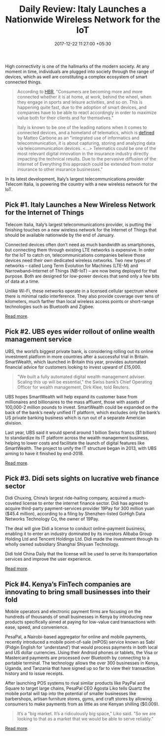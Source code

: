 ﻿---
title: 'Daily Review: Italy Launches a Nationwide Wireless Network for the IoT'
date: 2017-12-22 11:27:00 +05:30
tags:
- internet of things
- IoT
- wealth management
- robo-advisors
- sharing economy
- fintech
- payments
Image: "/uploads/iStock-613880008.jpg"
Person: Elena Mesropyan
category:
- IoT
Companies:
- Didi Chuxing
- UBS
- PesaPal
- Telecom Italia
Markets:
- Italy
- Europe
- Africa
- Kenya
- China
- Asia
---

High connectivity is one of the hallmarks of the modern society. At any moment in time, individuals are plugged into society through the range of devices, which as well are constituting a complex ecosystem of smart connected things. 

> According to [HBR](http://harvardecon.org/?p=3310), "Consumers are becoming more and more connected whether it is at home, at work, behind the wheel, when they engage in sports and leisure activities, and so on. This is happening quite fast, due to the adoption of smart devices, and companies have to be able to react accordingly in order to maximize value both for their clients and for themselves."

> Italy is known to be one of the leading nations when it comes to connected devices, and a homeland of telematics, which is [defined](https://www.linkedin.com/pulse/20141007053518-6024099-health-insurance-telematics-opportunity) by Matteo Carbone as an "integrated use of informatics and telecommunication, it is about capturing, storing and analyzing data via telecommunication devices. <…> Telematics could be one of the most relevant digital innovation in the insurance industry directly impacting the technical results. Due to the pervasive diffusion of the Internet of Everything this approach could be extended from motor insurance to other insurance businesses."

In its latest development, Italy’s largest telecommunications provider Telecom Italia, is powering the country with a new wireless network for the IoT.

## Pick #1. Italy Launches a New Wireless Network for the Internet of Things

Telecom Italia, Italy’s largest telecommunications provider, is putting the finishing touches on a new wireless network for the Internet of Things that should be available nationwide by the end of January.

Connected devices often don’t need as much bandwidth as smartphones, but connecting them through existing LTE networks is expensive. In order for the IoT to catch on, telecommunications companies believe those devices need their own dedicated wireless networks. Two new types of networks – called Long Term Evolution for Machines (LTE-M) and Narrowband–Internet of Things (NB-IoT) – are now being deployed for that purpose. Both are designed for low-power devices that send only a few bits of data at a time.

Unlike Wi-Fi, these networks operate in a licensed cellular spectrum where there is minimal radio interference. They also provide coverage over tens of kilometers, much farther than local wireless access points or short-range technologies such as Bluetooth and Zigbee.

[Read more](https://spectrum.ieee.org/telecom/wireless/italy-launches-a-new-wireless-network-for-the-internet-of-things).

## Pick #2. UBS eyes wider rollout of online wealth management service

UBS, the world’s biggest private bank, is considering rolling out its online investment platform in more countries after a successful trial in Britain. SmartWealth, which launched in Britain this year, provides automated financial advice for customers looking to invest upward of £15,000.

> "We built a fully automated digital wealth management adviser. Scaling this up will be essential," the Swiss bank’s Chief Operating Officer for wealth management, Dirk Klee, told Reuters.

UBS hopes SmartWealth will help expand its customer base from millionaires and billionaires to the mass affluent, those with assets of 100,000-2 million pounds to invest. SmartWealth could be expanded on the back of the bank’s newly unified IT platform, which excludes only the bank’s US private banking business which is run out of a separate American division.

Last year, UBS said it would spend around 1 billion Swiss francs ($1 billion) to standardize its IT platform across the wealth management business, helping to lower costs and facilitate the launch of digital features like SmartWealth. The project to unify the IT structure began in 2013, with UBS aiming to have it finished by end-2018.

[Read more](https://www.reuters.com/article/us-ubs-group-ag-wealth/ubs-eyes-wider-rollout-of-online-wealth-management-service-idUSKBN1EF1JZ).

## Pick #3. Didi sets sights on lucrative web finance sector

Didi Chuxing, China’s largest ride-hailing company, acquired a much-coveted license to enter the internet finance sector. Didi has agreed to acquire third-party payment-services provider 19Pay for 300 million yuan ($45.4 million), according to a filing by Shenzhen-listed GoHigh Data Networks Technology Co, the owner of 19Pay.

The deal will give Didi a license to conduct online-payment business, enabling it to enter an industry dominated by its investors Alibaba Group Holding Ltd and Tencent Holdings Ltd. Didi made the investment through its wholly owned subsidiary Shanghai Shiyuan Technology.

Didi told China Daily that the license will be used to serve its transportation services and improve the user experience.

[Read more](http://www.chinadaily.com.cn/a/201712/21/WS5a3af31fa31008cf16da2816.html).

## Pick #4. Kenya’s FinTech companies are innovating to bring small businesses into their fold

Mobile operators and electronic payment firms are focusing on the hundreds of thousands of small businesses in Kenya by introducing new products specifically aimed at paying for low-value card transactions with ease, speed, and convenience.

PesaPal, a Nairobi-based aggregator for online and mobile payments, recently introduced a mobile point-of-sale (mPOS) service known as Sabi (Pidgin English for ‘understand’) that would process payments in both local and US dollar currencies. Using their Android phones or tablets, the Visa or Mastercard payments are processed over Bluetooth by connecting to a portable terminal. The technology allows the over 300 businesses in Kenya, Uganda, and Tanzania that have signed up so far to view their transaction history and to issue receipts.

After launching POS systems to rival similar products like PayPal and Square to target large chains, PesaPal CEO Agosta Liko tells Quartz the mobile portal will tap into the potential of smaller businesses like barbershops, artisan furniture stores, gyms, and craft stores by allowing consumers to make payments from as little as one Kenyan shilling ($0.009). 

> It’s a "big market. It’s a ridiculously big space," Liko said. "So we are looking to that as a market that we would be able to serve reliably."

[Read more](https://qz.com/1162541/kenyas-safaricom-pesapal-are-target-smes-with-e-payment-services-using-visa-mastercard/).
